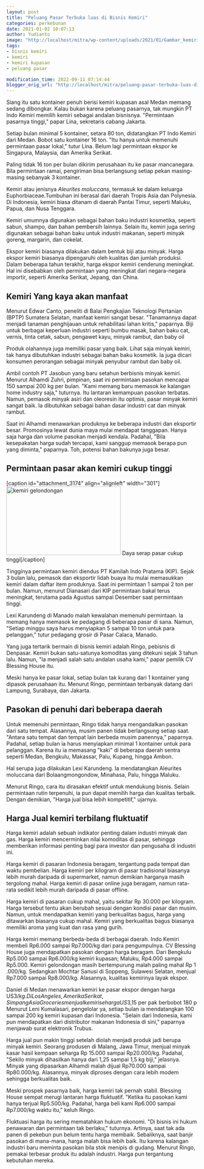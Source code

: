 ```yaml
---
layout: post
title: "Peluang Pasar Terbuka luas di Bisnis Kemiri"
categories: perkebunan
date: 2021-01-02 10:07:13
author: Yudianto
image: "http://localhost/mitra/wp-content/uploads/2021/01/Gambar_kemiri1_1024x621.jpg"
tags:
- bisnis kemiri
- kemiri
- kemiri kupasan
- peluang pasar

modification_time: 2022-09-11 07:14:44
blogger_orig_url: "http://localhost/mitra/peluang-pasar-terbuka-luas-di-bisnis.html"
---
```


Siang itu satu kontainer penuh berisi kemiri kupasan asal Medan memang sedang dibongkar. Kalau bukan karena peluang pasarnya, tak mungkin PT Indo Kemiri memilih kemiri sebagai andalan bisnisnya. "Permintaan pasarnya tinggi," papar Lina, sekretaris cabang Jakarta.

Setiap bulan minimal 5 kontainer, setara 80 ton, didatangkan PT Indo Kemiri dari Medan. Bobot satu kontainer 16 ton. "Itu hanya untuk memenuhi permintaan pasar lokal," tutur Lina. Belum lagi permintaan ekspor ke Singapura, Malaysia, dan Amerika Serikat.

Paling tidak 16 ton per bulan dikirim perusahaan itu ke pasar mancanegara. Bila permintaan ramai, pengiriman bisa berlangsung setiap pekan masing-masing sebanyak 3 kontainer.

Kemiri atau jenisnya <em>Aleurites moluccans</em>, termasuk ke dalam keluarga Euphorbiaceae.Tumbuhan ini berasal dari daerah Tropis Asia dan Polynesia. Di Indonesia, kemiri biasa ditanam di daerah Pantai Timur, seperti Maluku, Papua, dan Nusa Tenggara.

Kemiri umumnya digunakan sebagai bahan baku industri kosmetika, seperti sabun, shampo, dan bahan pembersih lainnya. Selain itu, kemiri juga sering digunakan sebagai bahan baku untuk industri makanan, seperti minyak goreng, margarin, dan cokelat.

Ekspor kemiri biasanya dilakukan dalam bentuk biji atau minyak. Harga ekspor kemiri biasanya dipengaruhi oleh kualitas dan jumlah produksi. Dalam beberapa tahun terakhir, harga ekspor kemiri cenderung meningkat. Hal ini disebabkan oleh permintaan yang meningkat dari negara-negara importir, seperti Amerika Serikat, Jepang, dan China.
<h2 id="Multiguna">Kemiri Yang kaya akan manfaat</h2>
Menurut Edwar Canto, peneliti di Balai Pengkajian Teknologi Pertanian (BPTP) Sumatera Selatan, manfaat kemiri sangat besar. "Tanamannya dapat menjadi tanaman penghijauan untuk rehabilitasi lahan kritis," paparnya. Biji untuk berbagai keperluan industri seperti bumbu masak, bahan baku cat, vernis, tinta cetak, sabun, pengawet kayu, minyak rambut, dan baby oil

Produk olahannya juga memiliki pasar yang baik. Lihat saja minyak kemiri, tak hanya dibutuhkan industri sebagai bahan baku kosmetik. Ia juga dicari konsumen perorangan sebagai minyak penyubur rambut dan baby oil.

Ambil contoh PT Jasobun yang baru setahun berbisnis minyak kemiri. Menurut Alhamdi Zuhri, pimpinan, saat ini permintaan pasokan mencapai 150 sampai 200 kg per bulan. "Kami memang baru memasok ke kalangan home industry saja," tuturnya. Itu lantaran kemampuan pasokan terbatas. Namun, pemasok minyak asiri dan oleoresin itu optimis, pasar minyak kemiri sangat baik. Ia dibutuhkan sebagai bahan dasar industri cat dan minyak rambut.

Saat ini Alhamdi menawarkan produknya ke beberapa industri dan eksportir besar. Promosinya lewat dunia maya mulai mendapat tanggapan. Hanya saja harga dan volume pasokan menjadi kendala. Padahal, "Bila kesepakatan harga sudah tercapai, kami sanggup memasok berapa pun yang diminta," paparnya. Toh, potensi bahan bakunya juga besar.
<h2 id="Permintaan">Permintaan pasar akan kemiri cukup tinggi</h2>
[caption id="attachment_3174" align="alignleft" width="301"]<a href="http://127.0.0.1/mitra/wp-content/uploads/2021/01/Gambar_kemiri_1024x616.jpg"><img class=" wp-image-3174" src="http://127.0.0.1/mitra/wp-content/uploads/2021/01/Gambar_kemiri_1024x616.jpg" alt="kemiri gelondongan" width="301" height="181" /></a> Daya serap pasar cukup tinggi[/caption]

Tingginya permintaan kemiri diendus PT Kamilah Indo Pratama (KIP). Sejak 3 bulan lalu, pemasok dan eksportir lidah buaya itu mulai memasukkan kemiri dalam daftar item produknya. Saat ini permintaan 1 sampai 2 ton per bulan. Namun, menurut Dianasari dari KIP permintaan bakal terus meningkat, terutama pada Agustus sampai Desember saat permintaan tinggi.

Lexi Karundeng di Manado malah kewalahan memenuhi permintaan. Ia memang hanya memasok ke pedagang di beberapa pasar di sana. Namun, "Setiap minggu saya harus menyiapkan 5 sampai 10 ton untuk para pelanggan," tutur pedagang grosir di Pasar Calaca, Manado.

Yang juga tertarik bermain di bisnis kemiri adalah Ringo, pebisnis di Denpasar. Kemiri bukan satu-satunya komoditas yang ditekuni sejak 3 tahun lalu. Namun, "Ia menjadi salah satu andalan usaha kami," papar pemilik CV Blessing House itu.

Meski hanya ke pasar lokal, setiap bulan tak kurang dari 1 kontainer yang dipasok perusahaan itu. Menurut Ringo, permintaan terbanyak datang dari Lampung, Surabaya, dan Jakarta.
<h2 id="sentra">Pasokan di penuhi dari beberapa daerah</h2>
Untuk memenuhi permintaan, Ringo tidak hanya mengandalkan pasokan dari satu tempat. Alasannya, musim panen tidak berlangsung setiap saat. "Antara satu tempat dan tempat lain berbeda musim panennya," paparnya. Padahal, setiap bulan ia harus menyiapkan minimal 1 kontainer untuk para pelanggan. Karena itu ia memasang "kaki" di beberapa daerah sentra seperti Medan, Bengkulu, Makassar, Palu, Kupang, hingga Ambon.

Hal serupa juga dilakukan Lexi Karundeng. Ia mendatangkan Aleurites moluccana dari Bolaangmongondow, Minahasa, Palu, hingga Maluku.

Menurut Ringo, cara itu dirasakan efektif untuk mendukung bisnis. Selain permintaan rutin terpenuhi, ia pun dapat memilih harga dan kualitas terbaik. Dengan demikian, "Harga jual bisa lebih kompetitif," ujarnya.
<h2 id="sentra">Harga Jual kemiri terbilang fluktuatif</h2>
Harga kemiri adalah sebuah indikator penting dalam industri minyak dan gas. Harga kemiri mencerminkan nilai komoditas di pasar, sehingga memberikan informasi penting bagi para investor dan pengusaha di industri ini.

Harga kemiri di pasaran Indonesia beragam, tergantung pada tempat dan waktu pembelian. Harga kemiri per kilogram di pasar tradisional biasanya lebih murah daripada di supermarket, namun demikian harganya masih tergolong mahal. Harga kemiri di pasar online juga beragam, namun rata-rata sedikit lebih murah daripada di pasar offline.

Harga kemiri di pasaran cukup mahal, yaitu sekitar Rp 30.000 per kilogram. Harga tersebut tentu akan berubah sesuai dengan kondisi pasar dan musim. Namun, untuk mendapatkan kemiri yang berkualitas bagus, harga yang ditawarkan biasanya cukup mahal. Kemiri yang berkualitas bagus biasanya memiliki aroma yang kuat dan rasa yang gurih.

Harga kemiri memang berbeda-beda di berbagai daerah. Indo Kemiri membeli Rp6.000 sampai Rp7.000/kg dari para pengumpulnya. CV Blessing House juga mendapatkan pasokan dengan harga beragam. Dari Bengkulu Rp5.000 sampai Rp6.000/kg kemiri kupasan; Maluku, Rp4.000 sampai Rp5.000. Kemiri gelondongan masih bertempurung malah paling mahal Rp 1 .000/kg. Sedangkan Mochtar Sanusi di Soppeng, Sulawesi Selatan, menjual Rp7.000 sampai Rp8.000/kg. Alasannya, kualitas kemirinya layak ekspor.

Daniel di Medan menawarkan kemiri ke pasar ekspor dengan harga US$3/kg. Di Los Angeles, Amerika Serikat, Simpang Asia Groceries menjual kemiri seharga US$3,15 per pak berbobot 180 p Menurut Leni Kumalasari, pengelolar ya, setiap bulan ia mendatangkan 100 sampai 200 kg kemiri kupasan dari Indonesia. "Selain dari Indonesia, kami pun mendapatkan dari distributor makanan Indonesia di sini," paparnya menjawab surat elektronik Trubus.

Harga jual pun makin tinggi setelah diolah menjadi produk jadi berupa minyak kemiri. Seorang produsen di Malang, Jawa Timur, menjual minyak kasar hasil kempaan seharga Rp 15.000 sampai Rp20.000/kg. Padahal, "Sekilo minyak dihasilkan hanya dari 1,25 sampai 1,5 kg biji," jelasnya. Minyak yang dipasarkan Alhamdi malah dijual Rp70.000 sampai Rp80.000/kg. Alasannya, minyak diproses dengan cara lebih modem sehingga berkualitas baik.

Meski prospek pasarnya baik, harga kemiri tak pernah stabil. Blessing House sempat merugi lantaran harga fluktuatif. "Ketika itu pasokan kami hanya terjual Rp5.500/kg. Padahal, harga beli kami Rp6.000 sampai Rp7.000/kg waktu itu," keluh Ringo.

Fluktuasi harga itu sering mematahkan hukum ekonomi. "Di bisnis ini hukum penawaran dan permintaan tak berlaku," tuturnya. Artinya, saat tak ada panen di pekebun pun belum tentu harga membaik. Sebaliknya, saat banjir pasokan di mana-mana, harga malah bisa lebih baik. Itu karena kalangan industri baru meminta pasokan bila stok menipis di gudang. Menurut Ringo, pemakai terbesar produk itu adalah industri. Harga pun tergantung kebutuhan mereka.
